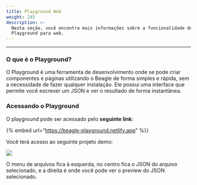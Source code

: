 ```yaml
---
title: Playground Web
weight: 245
description: >-
  Nesta seção, você encontra mais informações sobre a funcionalidade do
  Playground para web.
---
```


---

### O **que é o Playground?**

O Playground é uma ferramenta de desenvolvimento onde se pode  criar componentes e páginas utilizando o Beagle de forma simples e rápida, sem a necessidade de fazer qualquer instalação. Ele possui uma interface que permite você escrever um JSON e ver o resultado de forma instantânea.

### Acessando **o Playground**

O playground pode ser acessado pelo **seguinte link**:

{% embed url="https://beagle-playground.netlify.app" %}}

Você terá acesso ao seguinte projeto demo:

![](/shared/image%20%2827%29.png)

O menu de arquivos fica à esquerda, no centro fica o JSON do arquivo selecionado, e a direita é onde você pode ver o preview do JSON selecionado.
